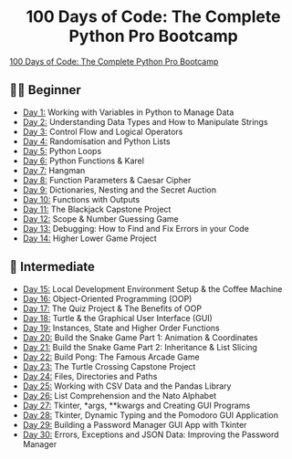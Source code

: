 <h1 align="center">100 Days of Code: The Complete Python Pro Bootcamp
</h1>

[100 Days of Code: The Complete Python Pro Bootcamp](https://www.udemy.com/course/100-days-of-code/)


## 👶🏻 Beginner 
- [Day 1:](https://github.com/v-vlasenko/100-days-of-code-python/tree/main/day01) Working with Variables in Python to Manage Data
- [Day 2:](https://github.com/v-vlasenko/100-days-of-code-python/tree/main/day02) Understanding Data Types and How to Manipulate Strings
- [Day 3:](https://github.com/v-vlasenko/100-days-of-code-python/tree/main/day03) Control Flow and Logical Operators
- [Day 4:](https://github.com/v-vlasenko/100-days-of-code-python/tree/main/day04) Randomisation and Python Lists
- [Day 5:](https://github.com/v-vlasenko/100-days-of-code-python/tree/main/day05) Python Loops
- [Day 6:](https://github.com/v-vlasenko/100-days-of-code-python/tree/main/day06) Python Functions & Karel
- [Day 7:](https://github.com/v-vlasenko/100-days-of-code-python/tree/main/day07) Hangman
- [Day 8:](https://github.com/v-vlasenko/100-days-of-code-python/tree/main/day08) Function Parameters & Caesar Cipher
- [Day 9:](https://github.com/v-vlasenko/100-days-of-code-python/tree/main/day09) Dictionaries, Nesting and the Secret Auction
- [Day 10:](https://github.com/v-vlasenko/100-days-of-code-python/tree/main/day10) Functions with Outputs
- [Day 11:](https://github.com/v-vlasenko/100-days-of-code-python/tree/main/day11) The Blackjack Capstone Project
- [Day 12:](https://github.com/v-vlasenko/100-days-of-code-python/tree/main/day12) Scope & Number Guessing Game
- [Day 13:](https://github.com/v-vlasenko/100-days-of-code-python/tree/main/day13) Debugging: How to Find and Fix Errors in your Code
- [Day 14:](https://github.com/v-vlasenko/100-days-of-code-python/tree/main/day14) Higher Lower Game Project
## 🔧 Intermediate
- [Day 15:](https://github.com/v-vlasenko/100-days-of-code-python/tree/main/day15) Local Development Environment Setup & the Coffee Machine
- [Day 16:](https://github.com/v-vlasenko/100-days-of-code-python/tree/main/day16) Object-Oriented Programming (OOP)
- [Day 17:](https://github.com/v-vlasenko/100-days-of-code-python/tree/main/day17) The Quiz Project & The Benefits of OOP
- [Day 18:](https://github.com/v-vlasenko/100-days-of-code-python/tree/main/day18) Turtle & the Graphical User Interface (GUI)
- [Day 19:](https://github.com/v-vlasenko/100-days-of-code-python/tree/main/day19) Instances, State and Higher Order Functions
- [Day 20:](https://github.com/v-vlasenko/100-days-of-code-python/tree/main/day20) Build the Snake Game Part 1: Animation & Coordinates
- [Day 21:](https://github.com/v-vlasenko/100-days-of-code-python/tree/main/day21) Build the Snake Game Part 2: Inheritance & List Slicing
- [Day 22:](https://github.com/v-vlasenko/100-days-of-code-python/tree/main/day22) Build Pong: The Famous Arcade Game
- [Day 23:](https://github.com/v-vlasenko/100-days-of-code-python/tree/main/day23) The Turtle Crossing Capstone Project
- [Day 24:](https://github.com/v-vlasenko/100-days-of-code-python/tree/main/day24) Files, Directories and Paths
- [Day 25:](https://github.com/v-vlasenko/100-days-of-code-python/tree/main/day25) Working with CSV Data and the Pandas Library
- [Day 26:](https://github.com/v-vlasenko/100-days-of-code-python/tree/main/day26) List Comprehension and the Nato Alphabet
- [Day 27:](https://github.com/v-vlasenko/100-days-of-code-python/tree/main/day27) Tkinter, *args, **kwargs and Creating GUI Programs
- [Day 28:](https://github.com/v-vlasenko/100-days-of-code-python/tree/main/day28) Tkinter, Dynamic Typing and the Pomodoro GUI Application
- [Day 29:](https://github.com/v-vlasenko/100-days-of-code-python/tree/main/day29) Building a Password Manager GUI App with Tkinter
- [Day 30:](https://github.com/v-vlasenko/100-days-of-code-python/tree/main/day30) Errors, Exceptions and JSON Data: Improving the Password Manager